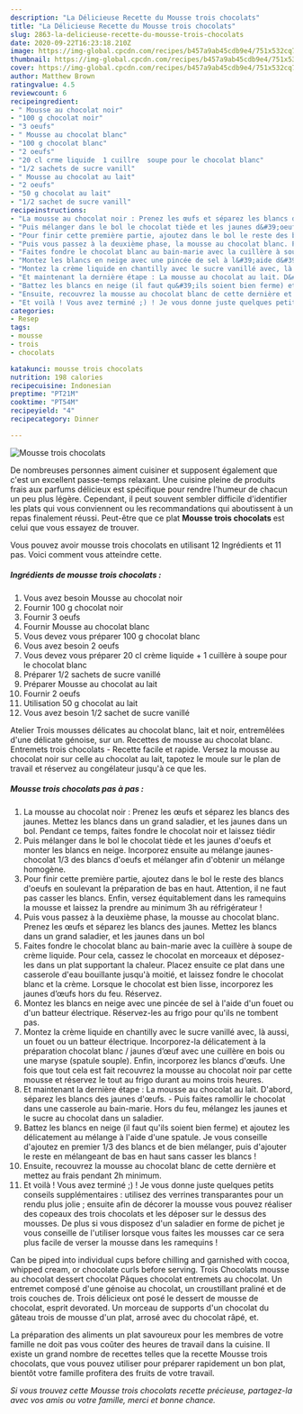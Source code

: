 ```yaml
---
description: "La Délicieuse Recette du Mousse trois chocolats"
title: "La Délicieuse Recette du Mousse trois chocolats"
slug: 2863-la-delicieuse-recette-du-mousse-trois-chocolats
date: 2020-09-22T16:23:18.210Z
image: https://img-global.cpcdn.com/recipes/b457a9ab45cdb9e4/751x532cq70/mousse-trois-chocolats-photo-principale-de-la-recette.jpg
thumbnail: https://img-global.cpcdn.com/recipes/b457a9ab45cdb9e4/751x532cq70/mousse-trois-chocolats-photo-principale-de-la-recette.jpg
cover: https://img-global.cpcdn.com/recipes/b457a9ab45cdb9e4/751x532cq70/mousse-trois-chocolats-photo-principale-de-la-recette.jpg
author: Matthew Brown
ratingvalue: 4.5
reviewcount: 6
recipeingredient:
- " Mousse au chocolat noir"
- "100 g chocolat noir"
- "3 oeufs"
- " Mousse au chocolat blanc"
- "100 g chocolat blanc"
- "2 oeufs"
- "20 cl crme liquide  1 cuillre  soupe pour le chocolat blanc"
- "1/2 sachets de sucre vanill"
- " Mousse au chocolat au lait"
- "2 oeufs"
- "50 g chocolat au lait"
- "1/2 sachet de sucre vanill"
recipeinstructions:
- "La mousse au chocolat noir : Prenez les œufs et séparez les blancs des jaunes. Mettez les blancs dans un grand saladier, et les jaunes dans un bol. Pendant ce temps, faites fondre le chocolat noir et laissez tiédir"
- "Puis mélanger dans le bol le chocolat tiède et les jaunes d&#39;oeufs et monter les blancs en neige. Incorporez ensuite au mélange jaunes-chocolat 1/3 des blancs d&#39;oeufs et mélanger afin d&#39;obtenir un mélange homogène."
- "Pour finir cette première partie, ajoutez dans le bol le reste des blancs d&#39;oeufs en soulevant la préparation de bas en haut. Attention, il ne faut pas casser les blancs. Enfin, versez équitablement dans les ramequins la mousse et laissez la prendre au minimum 3h au réfrigérateur !"
- "Puis vous passez à la deuxième phase, la mousse au chocolat blanc. Prenez les œufs et séparez les blancs des jaunes. Mettez les blancs dans un grand saladier, et les jaunes dans un bol"
- "Faites fondre le chocolat blanc au bain-marie avec la cuillère à soupe de crème liquide. Pour cela, cassez le chocolat en morceaux et déposez-les dans un plat supportant la chaleur. Placez ensuite ce plat dans une casserole d&#39;eau bouillante jusqu&#39;à moitié, et laissez fondre le chocolat blanc et la crème. Lorsque le chocolat est bien lisse, incorporez les jaunes d’œufs hors du feu. Réservez."
- "Montez les blancs en neige avec une pincée de sel à l&#39;aide d&#39;un fouet ou d&#39;un batteur électrique. Réservez-les au frigo pour qu&#39;ils ne tombent pas."
- "Montez la crème liquide en chantilly avec le sucre vanillé avec, là aussi, un fouet ou un batteur électrique. Incorporez-la délicatement à la préparation chocolat blanc / jaunes d’œuf avec une cuillère en bois ou une maryse (spatule souple). Enfin, incorporez les blancs d&#39;œufs. Une fois que tout cela est fait recouvrez la mousse au chocolat noir par cette mousse et réservez le tout au frigo durant au moins trois heures."
- "Et maintenant la dernière étape : La mousse au chocolat au lait. D&#39;abord, séparez les blancs des jaunes d&#39;œufs.  Puis faites ramollir le chocolat dans une casserole au bain-marie. Hors du feu, mélangez les jaunes et le sucre au chocolat dans un saladier."
- "Battez les blancs en neige (il faut qu&#39;ils soient bien ferme) et ajoutez les délicatement au mélange à l&#39;aide d&#39;une spatule. Je vous conseille d&#39;ajoutez en premier 1/3 des blancs et de bien mélanger, puis d&#39;ajouter le reste en mélangeant de bas en haut sans casser les blancs !"
- "Ensuite, recouvrez la mousse au chocolat blanc de cette dernière et mettez au frais pendant 2h minimum."
- "Et voilà ! Vous avez terminé ;) ! Je vous donne juste quelques petits conseils supplémentaires : utilisez des verrines transparantes pour un rendu plus jolie ; ensuite afin de décorer la mousse vous pouvez réaliser des copeaux des trois chocolats et les déposer sur le dessus des mousses. De plus si vous disposez d&#39;un saladier en forme de pichet je vous conseille de l&#39;utiliser lorsque vous faites les mousses car ce sera plus facile de verser la mousse dans les ramequins !"
categories:
- Resep
tags:
- mousse
- trois
- chocolats

katakunci: mousse trois chocolats 
nutrition: 198 calories
recipecuisine: Indonesian
preptime: "PT21M"
cooktime: "PT54M"
recipeyield: "4"
recipecategory: Dinner

---
```



![Mousse trois chocolats](https://img-global.cpcdn.com/recipes/b457a9ab45cdb9e4/751x532cq70/mousse-trois-chocolats-photo-principale-de-la-recette.jpg)

De nombreuses personnes aiment cuisiner et supposent également que c'est un excellent passe-temps relaxant. Une cuisine pleine de produits frais aux parfums délicieux est spécifique pour rendre l'humeur de chacun un peu plus légère. Cependant, il peut souvent sembler difficile d'identifier les plats qui vous conviennent ou les recommandations qui aboutissent à un repas finalement réussi. Peut-être que ce plat <strong> Mousse trois chocolats </strong> est celui que vous essayez de trouver.

<!--inarticleads1-->

Vous pouvez avoir mousse trois chocolats en utilisant 12 Ingrédients et 11 pas. Voici comment vous atteindre cette.

##### Ingrédients de mousse trois chocolats :

1. Vous avez besoin  Mousse au chocolat noir
1. Fournir 100 g chocolat noir
1. Fournir 3 oeufs
1. Fournir  Mousse au chocolat blanc
1. Vous devez vous préparer 100 g chocolat blanc
1. Vous avez besoin 2 oeufs
1. Vous devez vous préparer 20 cl crème liquide + 1 cuillère à soupe pour le chocolat blanc
1. Préparer 1/2 sachets de sucre vanillé
1. Préparer  Mousse au chocolat au lait
1. Fournir 2 oeufs
1. Utilisation 50 g chocolat au lait
1. Vous avez besoin 1/2 sachet de sucre vanillé


Atelier Trois mousses délicates au chocolat blanc, lait et noir, entremêlées d&#39;une délicate génoise, sur un. Recettes de mousse au chocolat blanc. Entremets trois chocolats - Recette facile et rapide. Versez la mousse au chocolat noir sur celle au chocolat au lait, tapotez le moule sur le plan de travail et réservez au congélateur jusqu&#39;à ce que les. 

<!--inarticleads2-->

##### Mousse trois chocolats pas à pas :

1. La mousse au chocolat noir : Prenez les œufs et séparez les blancs des jaunes. Mettez les blancs dans un grand saladier, et les jaunes dans un bol. Pendant ce temps, faites fondre le chocolat noir et laissez tiédir
1. Puis mélanger dans le bol le chocolat tiède et les jaunes d&#39;oeufs et monter les blancs en neige. Incorporez ensuite au mélange jaunes-chocolat 1/3 des blancs d&#39;oeufs et mélanger afin d&#39;obtenir un mélange homogène.
1. Pour finir cette première partie, ajoutez dans le bol le reste des blancs d&#39;oeufs en soulevant la préparation de bas en haut. Attention, il ne faut pas casser les blancs. Enfin, versez équitablement dans les ramequins la mousse et laissez la prendre au minimum 3h au réfrigérateur !
1. Puis vous passez à la deuxième phase, la mousse au chocolat blanc. Prenez les œufs et séparez les blancs des jaunes. Mettez les blancs dans un grand saladier, et les jaunes dans un bol
1. Faites fondre le chocolat blanc au bain-marie avec la cuillère à soupe de crème liquide. Pour cela, cassez le chocolat en morceaux et déposez-les dans un plat supportant la chaleur. Placez ensuite ce plat dans une casserole d&#39;eau bouillante jusqu&#39;à moitié, et laissez fondre le chocolat blanc et la crème. Lorsque le chocolat est bien lisse, incorporez les jaunes d’œufs hors du feu. Réservez.
1. Montez les blancs en neige avec une pincée de sel à l&#39;aide d&#39;un fouet ou d&#39;un batteur électrique. Réservez-les au frigo pour qu&#39;ils ne tombent pas.
1. Montez la crème liquide en chantilly avec le sucre vanillé avec, là aussi, un fouet ou un batteur électrique. Incorporez-la délicatement à la préparation chocolat blanc / jaunes d’œuf avec une cuillère en bois ou une maryse (spatule souple). Enfin, incorporez les blancs d&#39;œufs. Une fois que tout cela est fait recouvrez la mousse au chocolat noir par cette mousse et réservez le tout au frigo durant au moins trois heures.
1. Et maintenant la dernière étape : La mousse au chocolat au lait. D&#39;abord, séparez les blancs des jaunes d&#39;œufs.  - Puis faites ramollir le chocolat dans une casserole au bain-marie. Hors du feu, mélangez les jaunes et le sucre au chocolat dans un saladier.
1. Battez les blancs en neige (il faut qu&#39;ils soient bien ferme) et ajoutez les délicatement au mélange à l&#39;aide d&#39;une spatule. Je vous conseille d&#39;ajoutez en premier 1/3 des blancs et de bien mélanger, puis d&#39;ajouter le reste en mélangeant de bas en haut sans casser les blancs !
1. Ensuite, recouvrez la mousse au chocolat blanc de cette dernière et mettez au frais pendant 2h minimum.
1. Et voilà ! Vous avez terminé ;) ! Je vous donne juste quelques petits conseils supplémentaires : utilisez des verrines transparantes pour un rendu plus jolie ; ensuite afin de décorer la mousse vous pouvez réaliser des copeaux des trois chocolats et les déposer sur le dessus des mousses. De plus si vous disposez d&#39;un saladier en forme de pichet je vous conseille de l&#39;utiliser lorsque vous faites les mousses car ce sera plus facile de verser la mousse dans les ramequins !


Can be piped into individual cups before chilling and garnished with cocoa, whipped cream, or chocolate curls before serving. Trois Chocolats mousse au chocolat dessert chocolat Pâques chocolat entremets au chocolat. Un entremet composé d&#39;une génoise au chocolat, un croustillant praliné et de trois couches de. Trois délicieux ont posé le dessert de mousse de chocolat, esprit devorated. Un morceau de supports d&#39;un chocolat du gâteau trois de mousse d&#39;un plat, arrosé avec du chocolat râpé, et. 

<!--inarticleads1-->

<p>
La préparation des aliments un plat savoureux pour les membres de votre famille ne doit pas vous coûter des heures de travail dans la cuisine. Il existe un grand nombre de recettes telles que la recette Mousse trois chocolats, que vous pouvez utiliser pour préparer rapidement un bon plat, bientôt votre famille profitera des fruits de votre travail.
</p>

<p>
<i>Si vous trouvez cette Mousse trois chocolats recette précieuse, partagez-la avec vos amis ou votre famille, merci et bonne chance.</i>
</p>
